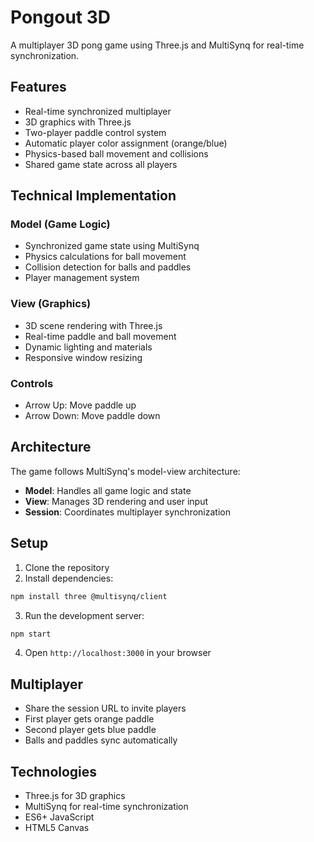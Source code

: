 # Pongout 3D

A multiplayer 3D pong game using Three.js and MultiSynq for real-time synchronization.

## Features

- Real-time synchronized multiplayer
- 3D graphics with Three.js
- Two-player paddle control system
- Automatic player color assignment (orange/blue)
- Physics-based ball movement and collisions
- Shared game state across all players

## Technical Implementation

### Model (Game Logic)
- Synchronized game state using MultiSynq
- Physics calculations for ball movement
- Collision detection for balls and paddles
- Player management system

### View (Graphics)
- 3D scene rendering with Three.js
- Real-time paddle and ball movement
- Dynamic lighting and materials
- Responsive window resizing

### Controls
- Arrow Up: Move paddle up
- Arrow Down: Move paddle down

## Architecture

The game follows MultiSynq's model-view architecture:

- **Model**: Handles all game logic and state
- **View**: Manages 3D rendering and user input
- **Session**: Coordinates multiplayer synchronization

## Setup

1. Clone the repository
2. Install dependencies:
```bash
npm install three @multisynq/client
```
3. Run the development server:
```bash
npm start
```
4. Open `http://localhost:3000` in your browser

## Multiplayer

- Share the session URL to invite players
- First player gets orange paddle
- Second player gets blue paddle
- Balls and paddles sync automatically

## Technologies

- Three.js for 3D graphics
- MultiSynq for real-time synchronization
- ES6+ JavaScript
- HTML5 Canvas